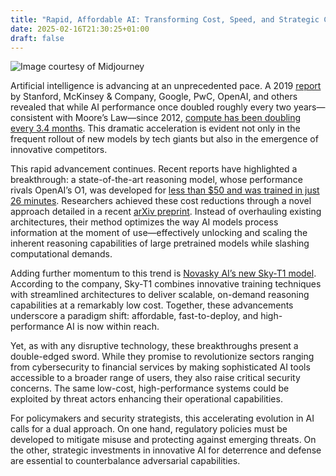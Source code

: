 ```yaml
---
title: "Rapid, Affordable AI: Transforming Cost, Speed, and Strategic Capability"
date: 2025-02-16T21:30:25+01:00
draft: false
---
```

![Image courtesy of Midjourney](/images/20250216_A_photorealistic_modern_research_lab_on_AI_innovation.png)



Artificial intelligence is advancing at an unprecedented pace. A 2019 [report](https://www.computerweekly.com/news/252475371/Stanford-University-finds-that-AI-is-outpacing-Moores-Law) by Stanford, McKinsey & Company, Google, PwC, OpenAI, and others revealed that while AI performance once doubled roughly every two years—consistent with Moore’s Law—since 2012, [compute has been doubling every 3.4 months](https://www.computerweekly.com/news/252475371/Stanford-University-finds-that-AI-is-outpacing-Moores-Law). This dramatic acceleration is evident not only in the frequent rollout of new models by tech giants but also in the emergence of innovative competitors.

This rapid advancement continues. Recent reports have highlighted a breakthrough: a state-of-the-art reasoning model, whose performance rivals OpenAI’s O1, was developed for [less than $50 and was trained in just 26 minutes](https://mashable.com/article/openai-o1-reasoning-model-rival-less-than-50-dollars). Researchers achieved these cost reductions through a novel approach detailed in a recent [arXiv preprint](https://arxiv.org/pdf/2501.19393). Instead of overhauling existing architectures, their method optimizes the way AI models process information at the moment of use—effectively unlocking and scaling the inherent reasoning capabilities of large pretrained models while slashing computational demands.

Adding further momentum to this trend is [Novasky AI’s new Sky-T1 model](https://novasky-ai.github.io/posts/sky-t1/). According to the company, Sky-T1 combines innovative training techniques with streamlined architectures to deliver scalable, on-demand reasoning capabilities at a remarkably low cost. Together, these advancements underscore a paradigm shift: affordable, fast-to-deploy, and high-performance AI is now within reach.

Yet, as with any disruptive technology, these breakthroughs present a double-edged sword. While they promise to revolutionize sectors ranging from cybersecurity to financial services by making sophisticated AI tools accessible to a broader range of users, they also raise critical security concerns. The same low-cost, high-performance systems could be exploited by threat actors enhancing their operational capabilities.

For policymakers and security strategists, this accelerating evolution in AI calls for a dual approach. On one hand, regulatory policies must be developed to mitigate misuse and protecting against emerging threats. On the other, strategic investments in innovative AI for deterrence and defense are essential to counterbalance adversarial capabilities. 

